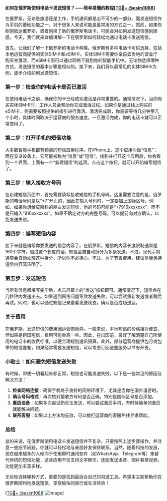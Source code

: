 **如何在俄罗斯使用电话卡发送短信？——简单易懂的教程[[TG💪+ @esim1088](https://t.me/s/esim1088)]**

在俄罗斯，无论是旅游还是工作，手机通讯都是必不可少的一部分。而发送短信作为手机的基础功能之一，对于很多人来说可能是最常用的方式之一。然而，如果你刚刚抵达俄罗斯，或者刚换了新的俄罗斯电话卡，可能会对如何发送短信感到困惑。今天，我们就来详细讲解一下在俄罗斯如何轻松地通过电话卡发送短信。

首先，让我们了解一下俄罗斯的电话卡种类。俄罗斯有多种电话卡可供选择，包括本地运营商提供的实体SIM卡和eSIM卡。实体SIM卡需要你亲自去当地的营业厅购买并激活，而eSIM卡则可以通过网络下载到你的智能手机中。无论你选择哪种方式，发送短信的基本步骤是相似的。接下来，我们将以最常见的实体SIM卡为例，逐步介绍如何发送短信。

### **第一步：检查你的电话卡是否已激活**
在使用电话卡之前，确保你的卡已经成功激活是非常重要的。通常情况下，当你购买实体SIM卡时，工作人员会帮助你完成激活过程。如果你是通过线上购买的eSIM卡，则需要按照提供的指引进行激活。激活完成后，你需要等待几分钟至几个小时，具体时间取决于运营商的服务速度。一旦激活完成，你的电话卡就可以正常使用了。

### **第二步：打开手机的短信功能**
大多数智能手机都有预装的短信应用程序。在iPhone上，这个应用叫做“信息”；而在安卓设备上，它可能被称为“消息”或“短信”。找到并打开这个应用后，你会看到一个界面，上面有一个“新建短信”的选项。点击这个按钮，就可以开始编写短信了。

### **第三步：输入接收方号码**
在新建短信页面中，首先需要填写接收短信的手机号码。这里需要注意的是，俄罗斯的电话号码是以“+7”开头的，因此在输入号码时，一定要加上国际区号。例如，如果你想给莫斯科的朋友发送短信，他的号码可能是“+7916xxxxxxx”，而不是只输入“916xxxxxxx”。如果不确定对方的完整号码，可以提前向对方确认，以免发送失败。

### **第四步：编写短信内容**
接下来就是编写你要发送的信息内容了。在俄罗斯，短信的内容长度限制通常是160个字符，超过这个长度的话，短信会被自动拆分为多条发送。不过，现代手机通常会自动处理这种拆分，所以你不必担心。不过，为了节省费用，建议尽量保持短信内容简洁明了。

### **第五步：发送短信**
当所有信息都填写完毕后，点击屏幕上的“发送”按钮即可。通常情况下，短信会在几秒钟内发送出去。如果遇到网络问题导致发送失败，可以尝试重新发送或者稍后再试。同时，也可以通过短信记录查看发送状态，确认是否成功送达。

### **关于费用**
在俄罗斯，发送短信的费用因运营商而异。一般来说，本地短信的价格相对便宜，但如果是跨国短信，费用可能会高一些。因此，在出国前，最好了解清楚自己所使用的电话卡的收费标准，以便合理规划通讯预算。此外，部分运营商提供包月或包季的短信套餐，如果经常需要发送短信，可以考虑订阅这些服务以节省开支。

### **小贴士：如何避免短信发送失败**
有时候，即使一切看起来都正常，短信也可能发送失败。以下是一些常见的原因及解决方法：

1. **检查网络连接**：确保手机处于良好的网络环境下，尤其是当你在国外漫游时。
2. **确认号码格式**：再次核对接收方号码是否正确，特别是国际区号是否添加。
3. **重启设备**：如果多次尝试仍无法发送，可以尝试重启手机，有时候简单的重启就能解决问题。
4. **联系客服**：如果以上方法均无效，可以拨打运营商的客服热线寻求帮助。

### **总结**
总的来说，在俄罗斯使用电话卡发送短信并不复杂。只要按照上述步骤操作，并注意一些细节问题，你就可以轻松地与亲朋好友保持联系。当然，随着科技的发展，现在越来越多的人倾向于使用即时通讯软件（如WhatsApp、Telegram等）来替代传统的短信功能，这些应用不仅支持文字聊天，还能发送语音、图片甚至视频，功能更加丰富多样。

无论你选择哪种方式，重要的是找到最适合自己的沟通工具。希望本文能帮助你在俄罗斯顺利地发送短信，享受愉快的旅行或生活体验！

[[TG💪+ @esim1088](https://t.me/s/esim1088) ![Image](https://i.postimg.cc/4NQfJmqS/Snipaste-2025-05-13-00-14-12.png)]